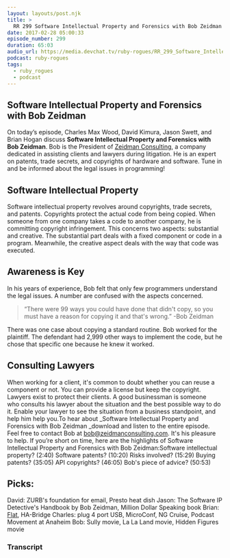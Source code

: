 ```yaml
---
layout: layouts/post.njk
title: >
  RR 299 Software Intellectual Property and Forensics with Bob Zeidman
date: 2017-02-28 05:00:33
episode_number: 299
duration: 65:03
audio_url: https://media.devchat.tv/ruby-rogues/RR_299_Software_Intellectual_Property_and_Forensics_with_Bob_Zeidman.mp3
podcast: ruby-rogues
tags:
  - ruby_rogues
  - podcast
---
```


## Software Intellectual Property and Forensics with Bob Zeidman

On today’s episode, Charles Max Wood, David Kimura, Jason Swett, and Brian Hogan discuss **Software Intellectual Property and Forensics with Bob Zeidman**. Bob&nbsp;is the President of [Zeidman Consulting](https://www.zeidmanconsulting.com/index.htm),&nbsp;a company dedicated in&nbsp;assisting clients and lawyers during litigation. He is an expert on patents, trade secrets, and&nbsp;copyrights of hardware and software. Tune in and be informed about the legal issues in programming!

## **Software Intellectual Property**

Software intellectual property revolves around copyrights, trade secrets, and patents. Copyrights&nbsp;protect the actual code from being copied. When someone from one company takes a code to another company, he is committing copyright infringement. This concerns two aspects: substantial and creative.&nbsp;The substantial part deals with&nbsp;a fixed component&nbsp;or code in a program. Meanwhile, the creative aspect deals with the way that code was executed.

## **Awareness is Key**

In his years of experience, Bob felt that only few programmers understand the legal issues. A number&nbsp;are confused with the aspects concerned.

> “There were 99 ways you could have done that didn't copy, so you must have a reason for copying it and that's wrong.” -Bob Zeidman

There was one case about copying a standard routine. Bob worked for the plaintiff.&nbsp;The defendant had 2,999 other ways to implement the code, but he chose that specific one because he knew it worked.

## **Consulting Lawyers**

When working for a client, it's common to doubt whether you can reuse a component or not. You can provide a license but&nbsp;keep the copyright. Lawyers exist to protect their clients.&nbsp;A good businessman is someone who&nbsp;consults his lawyer about&nbsp;the situation and the best possible way to do it.&nbsp;Enable your lawyer to see the situation from a business standpoint, and help him help you.To hear about \_Software Intellectual Property and Forensics with Bob Zeidman&nbsp;\_download and listen to the entire episode. Feel free to contact Bob at bob@zeidmanconsulting.com. It's his pleasure to help.&nbsp;If you’re short on time, here are the highlights of Software Intellectual Property and Forensics with Bob Zeidman:Software intellectual property? (2:40) Software patents? (10:20) Risks involved? (15:29) Buying patents? (35:05) API copyrights? (46:05) Bob's piece of advice? (50:53)

## **Picks:**

David: ZURB's foundation for email, Presto heat dish Jason: The Software IP Detective's Handbook&nbsp;by Bob Zeidman, Million Dollar Speaking book Brian: [Flat](https://flat.io/), HA-Bridge Charles: plug 4 port USB, MicroConf, NG Cruise, Podcast Movement at Anaheim Bob: Sully movie, La La Land movie, Hidden Figures movie

### Transcript
